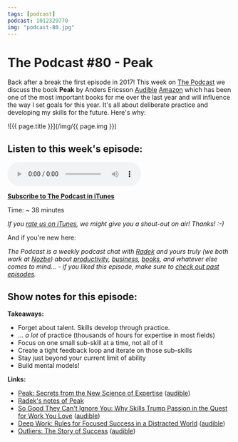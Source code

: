 ```yaml
---
tags: [podcast]
podcast: 1012329770
img: "podcast-80.jpg"
---
```


# The Podcast #80 - Peak

Back after a break the first episode in 2017! This week on [The Podcast][p] we discuss the book **Peak** by Anders Ericsson
  [Audible](https://www.audible.com/pd/B01F4D6XKI?tag=sliwinski-20)
  [Amazon](https://www.amazon.com/dp/0544456238?tag=sliwinski-20) which has been one of the most important books for me over the last year and will influence the way I set goals for this year. It's all about deliberate practice and developing my skills for the future. Here's why:

<!--More-->

![{{ page.title }}](/img/{{ page.img }})

## Listen to this week's episode:

<audio controls>
<source src="https://files.nozbe.com/podcast/080.mp3" type="audio/mpeg">
</audio>

**[Subscribe to The Podcast in iTunes][i]**

Time: ~ 38 minutes

*If you [rate us on iTunes][i], we might give you a shout-out on air! Thanks! :-)*

And if you're new here:

*The Podcast is a weekly podcast chat with [Radek][r] and yours truly (we both work at [Nozbe][n]) about [productivity](/productivity), [business](/business), [books](/books), and whatever else comes to mind… - if you liked this episode, make sure to [check out past episodes](/podcast).*

## Show notes for this episode:

**Takeaways:**

  * Forget about talent. Skills develop through practice.
  * … _a lot_ of practice (thousands of hours for expertise in most fields)
  * Focus on one small sub-skill at a time, not all of it
  * Create a tight feedback loop and iterate on those sub-skills
  * Stay just beyond your current limit of ability
  * Build mental models!

**Links:**

  * [Peak: Secrets from the New Science of Expertise](https://www.amazon.com/Peak-Secrets-New-Science-Expertise/dp/0544456238/) ([audible](http://www.audible.com/pd/Science-Technology/Peak-Audiobook/B01F4D6XKI/))
  * [Radek's notes of Peak](http://radex.io/books/peak/)
  * [So Good They Can't Ignore You: Why Skills Trump Passion in the Quest for Work You Love](https://www.amazon.com/Good-They-Cant-Ignore-You/dp/1455509124/) ([audible](http://www.audible.com/pd/Business/So-Good-They-Cant-Ignore-You-Audiobook/B01LZ5KC7W/))
  * [Deep Work: Rules for Focused Success in a Distracted World](https://www.amazon.com/Deep-Work-Focused-Success-Distracted/dp/1455586692/) ([audible](http://www.audible.com/pd/Business/Deep-Work-Audiobook/B01CYKTYNW/))
  * [Outliers: The Story of Success](https://www.amazon.com/Outliers-Story-Success-Malcolm-Gladwell/dp/0316017930/) ([audible](http://www.audible.com/pd/Nonfiction/Outliers-Audiobook/B002UZDRK8/))

[e]: /podcast-80

[p]: /podcast
[n]: https://nozbe.com/?a=mike
[r]: https://michael.gratis/radex
[i]: https://michael.gratis/thepodcast